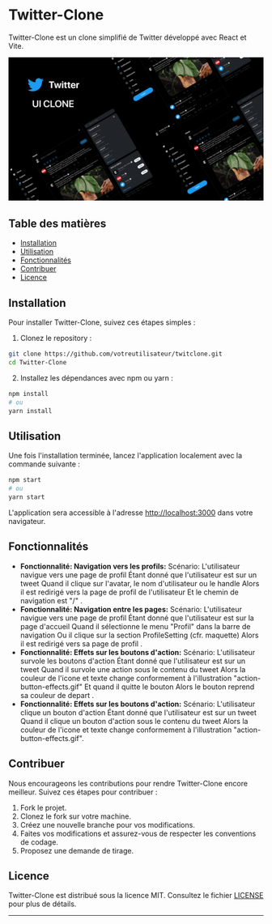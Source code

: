 
# Twitter-Clone

Twitter-Clone est un clone simplifié de Twitter développé avec React et Vite.

![Twitter-Clone Screenshot](./src/assets/images/Cover.png)

## Table des matières

- [Installation](#installation)
- [Utilisation](#utilisation)
- [Fonctionnalités](#fonctionnalités)
- [Contribuer](#contribuer)
- [Licence](#licence)

## Installation

Pour installer Twitter-Clone, suivez ces étapes simples :

1. Clonez le repository :

```bash
git clone https://github.com/votreutilisateur/twitclone.git
cd Twitter-Clone
```

2. Installez les dépendances avec npm ou yarn :

```bash
npm install
# ou
yarn install
```

## Utilisation

Une fois l'installation terminée, lancez l'application localement avec la commande suivante :

```bash
npm start
# ou
yarn start
```

L'application sera accessible à l'adresse [http://localhost:3000](http://localhost:3000) dans votre navigateur.

## Fonctionnalités

- **Fonctionnalité: Navigation vers les profils:** Scénario: L'utilisateur navigue vers une page de profil
  Étant donné que l'utilisateur est sur un tweet
  Quand il clique sur l'avatar, le nom d'utilisateur ou le handle
  Alors il est redirigé vers la page de profil de l'utilisateur
  Et le chemin de navigation est "/<username>"
.
- **Fonctionnalité: Navigation entre les pages:** Scénario: L'utilisateur navigue vers une page de profil
  Étant donné que l'utilisateur est sur la page d'accueil
  Quand il sélectionne le menu "Profil" dans la barre de navigation
  Ou il clique sur la section ProfileSetting (cfr. maquette)
  Alors il est redirigé vers sa page de profil
 .
- **Fonctionnalité: Effets sur les boutons d'action:** Scénario: L'utilisateur survole les boutons d'action
  Étant donné que l'utilisateur est sur un tweet
  Quand il survole une action sous le contenu du tweet
  Alors la couleur de l'icone et texte change conformement à l'illustration "action-button-effects.gif"
  Et quand il quitte le bouton
  Alors le bouton reprend sa couleur de depart
.
- **Fonctionnalité: Effets sur les boutons d'action:** Scénario: L'utilisateur clique un bouton d'action
  Étant donné que l'utilisateur est sur un tweet
  Quand il clique un bouton d'action sous le contenu du tweet
  Alors la couleur de l'icone et texte change conformement à l'illustration "action-button-effects.gif".

## Contribuer

Nous encourageons les contributions pour rendre Twitter-Clone encore meilleur. Suivez ces étapes pour contribuer :

1. Fork le projet.
2. Clonez le fork sur votre machine.
3. Créez une nouvelle branche pour vos modifications.
4. Faites vos modifications et assurez-vous de respecter les conventions de codage.
5. Proposez une demande de tirage.

## Licence

Twitter-Clone est distribué sous la licence MIT. Consultez le fichier [LICENSE](LICENSE) pour plus de détails.

----